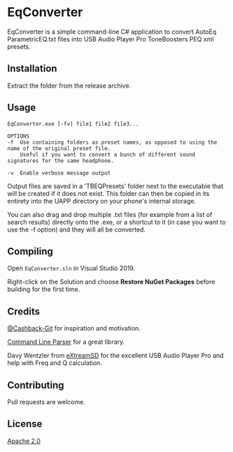 # EqConverter

EqConverter is a simple command-line C# application to convert AutoEq ParametricEQ.txt files into USB Audio Player Pro ToneBoosters PEQ xml presets.

## Installation

Extract the folder from the release archive.

## Usage

```
EqConverter.exe [-fv] file1 file2 file3...

OPTIONS
-f  Use containing folders as preset names, as opposed to using the name of the original preset file. 
    Useful if you want to convert a bunch of different sound signatures for the same headphone.

-v  Enable verbose message output
```
Output files are saved in a 'TBEQPresets' folder next to the executable that will be created if it does not exist. This folder can then be copied in its entirety into the UAPP directory on your phone's internal storage.

You can also drag and drop multiple .txt files (for example from a list of search results) directly onto the .exe, or a shortcut to it (in case you want to use the -f option) and they will all be converted.

## Compiling

Open `EqConverter.sln` in Visual Studio 2019. 

Right-click on the Solution and choose **Restore NuGet Packages** before building for the first time.

## Credits
[@Cashback-Git](https://github.com/Cashback-Git) for inspiration and motivation.

[Command Line Parser](https://github.com/commandlineparser/commandline) for a great library.

Davy Wentzler from [eXtreamSD](https://www.extreamsd.com/) for the excellent USB Audio Player Pro and help with Freq and Q calculation.

## Contributing
Pull requests are welcome. 

## License
[Apache 2.0](https://choosealicense.com/licenses/apache-2.0/)
